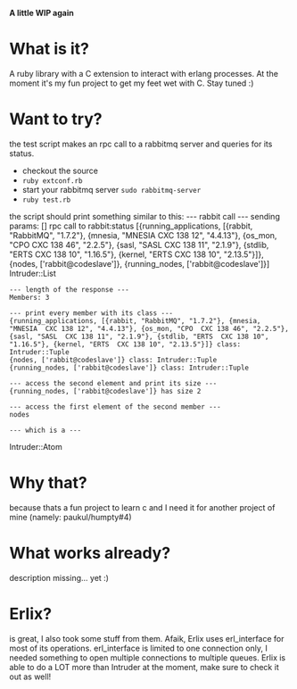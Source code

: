 **A little WIP again**

What is it?
===========

A ruby library with a C extension to interact with erlang processes.
At the moment it's my fun project to get my feet wet with C. Stay tuned :)

Want to try?
============

the test script makes an rpc call to a rabbitmq server and queries for its status.

* checkout the source
* `ruby extconf.rb`
* start your rabbitmq server `sudo rabbitmq-server`
* `ruby test.rb`

the script should print something similar to this:
    --- rabbit call ---
    sending params: []
    rpc call to rabbit:status
    [{running_applications, [{rabbit, "RabbitMQ", "1.7.2"}, {mnesia, "MNESIA  CXC 138 12", "4.4.13"}, {os_mon, "CPO  CXC 138 46", "2.2.5"}, {sasl, "SASL  CXC 138 11", "2.1.9"}, {stdlib, "ERTS  CXC 138 10", "1.16.5"}, {kernel, "ERTS  CXC 138 10", "2.13.5"}]}, {nodes, ['rabbit@codeslave']}, {running_nodes, ['rabbit@codeslave']}]
    Intruder::List

    --- length of the response ---
    Members: 3

    --- print every member with its class ---
    {running_applications, [{rabbit, "RabbitMQ", "1.7.2"}, {mnesia, "MNESIA  CXC 138 12", "4.4.13"}, {os_mon, "CPO  CXC 138 46", "2.2.5"}, {sasl, "SASL  CXC 138 11", "2.1.9"}, {stdlib, "ERTS  CXC 138 10", "1.16.5"}, {kernel, "ERTS  CXC 138 10", "2.13.5"}]} class: Intruder::Tuple
    {nodes, ['rabbit@codeslave']} class: Intruder::Tuple
    {running_nodes, ['rabbit@codeslave']} class: Intruder::Tuple

    --- access the second element and print its size ---
    {running_nodes, ['rabbit@codeslave']} has size 2

    --- access the first element of the second member ---
    nodes

    --- which is a ---
Intruder::Atom

Why that?
=========

because thats a fun project to learn c and I need it for another project of mine (namely: paukul/humpty#4)

What works already?
===================

description missing... yet :)

Erlix?
======

is great, I also took some stuff from them. Afaik, Erlix uses erl_interface for most of its operations. erl_interface is limited to one connection only, I needed something to open multiple connections to multiple queues. Erlix is able to do a LOT more than Intruder at the moment, make sure to check it out as well!
